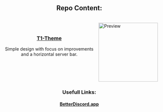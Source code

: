<div align="center"> 

## Repo Content:

</div>

<br/>

<img align="right" src="https://eight-p.github.io/BD.8P/Themes/T1/dist/T1-Thumbnail.png" alt="Preview" height="190px">

<div align="center">

  <br/>

  ### [T1-Theme](Themes/T1/)

  Simple design with focus on improvements and a horizontal server bar.
  
  <br/>

</div>

<br/>
<br/>

#


<div align="center"> 

### Usefull Links:

#### [BetterDiscord.app](https://betterdiscord.app/)
</div>

